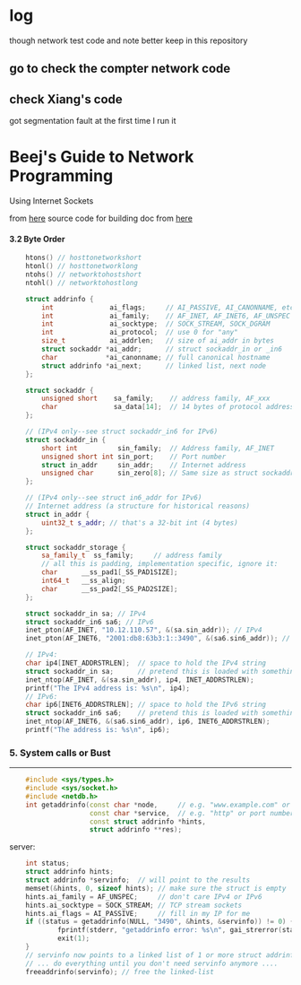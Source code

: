 log
================================================================================

though network test code and note better keep in this repository

go to check the compter network code
--------------------------------------------------------------------------------

check Xiang's code
--------------------------------------------------------------------------------
got segmentation fault at the first time I run it


Beej's Guide to Network Programming
================================================================================
Using Internet Sockets

from [here](http://beej.us/guide/bgnet/)
source code for building doc from [here](https://github.com/beejjorgensen/bgnet)

#### 3.2 Byte Order

```cpp
    htons() // hosttonetworkshort
    htonl() // hosttonetworklong
    ntohs() // networktohostshort
    ntohl() // networktohostlong
```

```cpp
    struct addrinfo {
        int              ai_flags;     // AI_PASSIVE, AI_CANONNAME, etc.
        int              ai_family;    // AF_INET, AF_INET6, AF_UNSPEC
        int              ai_socktype;  // SOCK_STREAM, SOCK_DGRAM
        int              ai_protocol;  // use 0 for "any"
        size_t           ai_addrlen;   // size of ai_addr in bytes
        struct sockaddr *ai_addr;      // struct sockaddr_in or _in6
        char            *ai_canonname; // full canonical hostname
        struct addrinfo *ai_next;      // linked list, next node
    };

    struct sockaddr {
        unsigned short    sa_family;    // address family, AF_xxx
        char              sa_data[14];  // 14 bytes of protocol address
    };

    // (IPv4 only--see struct sockaddr_in6 for IPv6)
    struct sockaddr_in {
        short int          sin_family;  // Address family, AF_INET
        unsigned short int sin_port;    // Port number
        struct in_addr     sin_addr;    // Internet address
        unsigned char      sin_zero[8]; // Same size as struct sockaddr
    };

    // (IPv4 only--see struct in6_addr for IPv6)
    // Internet address (a structure for historical reasons)
    struct in_addr {
        uint32_t s_addr; // that's a 32-bit int (4 bytes)
    };

    struct sockaddr_storage {
        sa_family_t  ss_family;     // address family
        // all this is padding, implementation specific, ignore it:
        char      __ss_pad1[_SS_PAD1SIZE];
        int64_t   __ss_align;
        char      __ss_pad2[_SS_PAD2SIZE];
    };

    struct sockaddr_in sa; // IPv4
    struct sockaddr_in6 sa6; // IPv6
    inet_pton(AF_INET, "10.12.110.57", &(sa.sin_addr)); // IPv4
    inet_pton(AF_INET6, "2001:db8:63b3:1::3490", &(sa6.sin6_addr)); // IPv6

    // IPv4:
    char ip4[INET_ADDRSTRLEN];  // space to hold the IPv4 string
    struct sockaddr_in sa;      // pretend this is loaded with something
    inet_ntop(AF_INET, &(sa.sin_addr), ip4, INET_ADDRSTRLEN);
    printf("The IPv4 address is: %s\n", ip4);
    // IPv6:
    char ip6[INET6_ADDRSTRLEN]; // space to hold the IPv6 string
    struct sockaddr_in6 sa6;    // pretend this is loaded with something
    inet_ntop(AF_INET6, &(sa6.sin6_addr), ip6, INET6_ADDRSTRLEN);
    printf("The address is: %s\n", ip6);
```

### 5. System calls or Bust
--------------------------------------------------------------------------------

```cpp
    #include <sys/types.h>
    #include <sys/socket.h>
    #include <netdb.h>
    int getaddrinfo(const char *node,     // e.g. "www.example.com" or IP
                    const char *service,  // e.g. "http" or port number
                    const struct addrinfo *hints,
                    struct addrinfo **res);
```

server:
```cpp
    int status;
    struct addrinfo hints;
    struct addrinfo *servinfo;  // will point to the results
    memset(&hints, 0, sizeof hints); // make sure the struct is empty
    hints.ai_family = AF_UNSPEC;     // don't care IPv4 or IPv6
    hints.ai_socktype = SOCK_STREAM; // TCP stream sockets
    hints.ai_flags = AI_PASSIVE;     // fill in my IP for me
    if ((status = getaddrinfo(NULL, "3490", &hints, &servinfo)) != 0) {
            fprintf(stderr, "getaddrinfo error: %s\n", gai_strerror(status));
            exit(1);
    }
    // servinfo now points to a linked list of 1 or more struct addrinfos
    // ... do everything until you don't need servinfo anymore ....
    freeaddrinfo(servinfo); // free the linked-list
```
